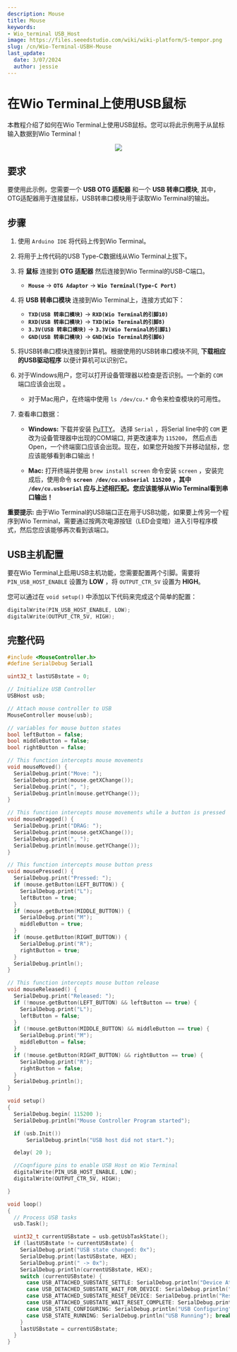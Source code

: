 ```yaml
---
description: Mouse
title: Mouse
keywords:
- Wio_terminal USB_Host
image: https://files.seeedstudio.com/wiki/wiki-platform/S-tempor.png
slug: /cn/Wio-Terminal-USBH-Mouse
last_update:
  date: 3/07/2024
  author: jessie
---
```


# 在Wio Terminal上使用USB鼠标

本教程介绍了如何在Wio Terminal上使用USB鼠标。您可以将此示例用于从鼠标输入数据到Wio Terminal！

<div align="center"><img width ="{500}" src="https://files.seeedstudio.com/wiki/Wio-Terminal/img/20200108160611.gif"/></div>

## 要求

要使用此示例，您需要一个 **USB OTG 适配器** 和一个 **USB 转串口模块**, 其中，OTG适配器用于连接鼠标，USB转串口模块用于读取Wio Terminal的输出。

## 步骤
1. 使用 `Arduino IDE` 将代码上传到Wio Terminal。

2. 将用于上传代码的USB Type-C数据线从Wio Terminal上拔下。

3. 将 **鼠标** 连接到 **OTG 适配器** 然后连接到Wio Terminal的USB-C端口。
      - **`Mouse`** -> **`OTG Adaptor`** -> **`Wio Terminal(Type-C Port)`**

4. 将 **USB 转串口模块** 连接到Wio Terminal上，连接方式如下：
      - **`TXD(USB 转串口模块)`** -> **`RXD(Wio Terminal的引脚10)`**
      - **`RXD(USB 转串口模块)`** -> **`TXD(Wio Terminal的引脚8)`**
      - **`3.3V(USB 转串口模块)`** -> **`3.3V(Wio Terminal的引脚1)`**
      - **`GND(USB 转串口模块)`** -> **`GND(Wio Terminal的引脚6)`**

5. 将USB转串口模块连接到计算机。根据使用的USB转串口模块不同, **下载相应的USB驱动程序** 以便计算机可以识别它。

6. 对于Windows用户，您可以打开设备管理器以检查是否识别。一个新的 `COM` 端口应该会出现 。
      - 对于Mac用户，在终端中使用 `ls /dev/cu.*` 命令来检查模块的可用性。

7. 查看串口数据：
      - **Windows:** 下载并安装 [PuTTY](https://www.putty.org/)。 选择 `Serial` ，将Serial line中的 `COM` 更改为设备管理器中出现的COM端口, 并更改速率为 `115200`， 然后点击Open，一个终端窗口应该会出现。现在，如果您开始按下并移动鼠标，您应该能够看到串口输出！

      - **Mac:** 打开终端并使用 `brew install screen` 命令安装 `screen` ，安装完成后，使用命令 **`screen /dev/cu.usbserial 115200` ，其中 `/dev/cu.usbserial` 应与上述相匹配。您应该能够从Wio Terminal看到串口输出！** 

**重要提示:** 由于Wio Terminal的USB端口正在用于USB功能，如果要上传另一个程序到Wio Terminal，需要通过按两次电源按钮（LED会变暗）进入引导程序模式，然后您应该能够再次看到该端口。

## USB主机配置

要在Wio Terminal上启用USB主机功能，您需要配置两个引脚。需要将 `PIN_USB_HOST_ENABLE` 设置为 **LOW** ，将 `OUTPUT_CTR_5V` 设置为 **HIGH**。

您可以通过在 `void setup()` 中添加以下代码来完成这个简单的配置：

```cpp
digitalWrite(PIN_USB_HOST_ENABLE, LOW);
digitalWrite(OUTPUT_CTR_5V, HIGH);
```

## 完整代码

```cpp
#include <MouseController.h>
#define SerialDebug Serial1

uint32_t lastUSBstate = 0;

// Initialize USB Controller
USBHost usb;

// Attach mouse controller to USB
MouseController mouse(usb);

// variables for mouse button states
bool leftButton = false;
bool middleButton = false;
bool rightButton = false;

// This function intercepts mouse movements
void mouseMoved() {
  SerialDebug.print("Move: ");
  SerialDebug.print(mouse.getXChange());
  SerialDebug.print(", ");
  SerialDebug.println(mouse.getYChange());
}

// This function intercepts mouse movements while a button is pressed
void mouseDragged() {
  SerialDebug.print("DRAG: ");
  SerialDebug.print(mouse.getXChange());
  SerialDebug.print(", ");
  SerialDebug.println(mouse.getYChange());
}

// This function intercepts mouse button press
void mousePressed() {
  SerialDebug.print("Pressed: ");
  if (mouse.getButton(LEFT_BUTTON)) {
    SerialDebug.print("L");
    leftButton = true;
  }
  if (mouse.getButton(MIDDLE_BUTTON)) {
    SerialDebug.print("M");
    middleButton = true;
  }
  if (mouse.getButton(RIGHT_BUTTON)) {
    SerialDebug.print("R");
    rightButton = true;
  }
  SerialDebug.println();
}

// This function intercepts mouse button release
void mouseReleased() {
  SerialDebug.print("Released: ");
  if (!mouse.getButton(LEFT_BUTTON) && leftButton == true) {
    SerialDebug.print("L");
    leftButton = false;
  }
  if (!mouse.getButton(MIDDLE_BUTTON) && middleButton == true) {
    SerialDebug.print("M");
    middleButton = false;
  }
  if (!mouse.getButton(RIGHT_BUTTON) && rightButton == true) {
    SerialDebug.print("R");
    rightButton = false;
  }
  SerialDebug.println();
}

void setup()
{
  SerialDebug.begin( 115200 );
  SerialDebug.println("Mouse Controller Program started");

  if (usb.Init())
      SerialDebug.println("USB host did not start.");

  delay( 20 );

  //Coqnfigure pins to enable USB Host on Wio Terminal
  digitalWrite(PIN_USB_HOST_ENABLE, LOW);
  digitalWrite(OUTPUT_CTR_5V, HIGH);

}

void loop()
{
  // Process USB tasks
  usb.Task();

  uint32_t currentUSBstate = usb.getUsbTaskState();
  if (lastUSBstate != currentUSBstate) {
    SerialDebug.print("USB state changed: 0x");
    SerialDebug.print(lastUSBstate, HEX);
    SerialDebug.print(" -> 0x");
    SerialDebug.println(currentUSBstate, HEX);
    switch (currentUSBstate) {
      case USB_ATTACHED_SUBSTATE_SETTLE: SerialDebug.println("Device Attached"); break;
      case USB_DETACHED_SUBSTATE_WAIT_FOR_DEVICE: SerialDebug.println("Detached, waiting for Device"); break;
      case USB_ATTACHED_SUBSTATE_RESET_DEVICE: SerialDebug.println("Resetting Device"); break;
      case USB_ATTACHED_SUBSTATE_WAIT_RESET_COMPLETE: SerialDebug.println("Reset complete"); break;
      case USB_STATE_CONFIGURING: SerialDebug.println("USB Configuring"); break;
      case USB_STATE_RUNNING: SerialDebug.println("USB Running"); break;
    }
    lastUSBstate = currentUSBstate;
  }
}
```
